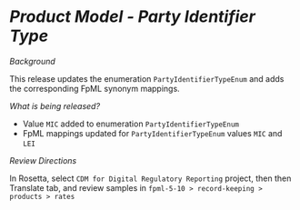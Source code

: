 # *Product Model - Party Identifier Type*

_Background_

This release updates the enumeration `PartyIdentifierTypeEnum` and adds the corresponding FpML synonym mappings.

_What is being released?_

- Value `MIC` added to enumeration `PartyIdentifierTypeEnum`
- FpML mappings updated for `PartyIdentifierTypeEnum` values `MIC` and `LEI`

_Review Directions_

In Rosetta, select `CDM for Digital Regulatory Reporting` project, then then Translate tab, and review samples in `fpml-5-10 > record-keeping > products > rates` 
